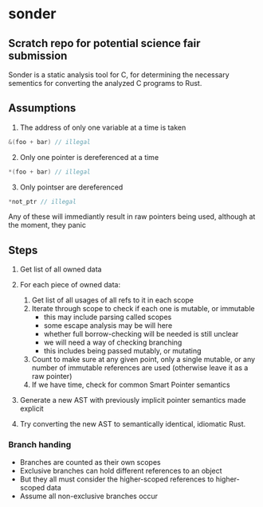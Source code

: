 # sonder

## Scratch repo for potential science fair submission

Sonder is a static analysis tool for C, for determining the necessary sementics for converting the analyzed C programs to Rust.

## Assumptions

1. The address of only one variable at a time is taken

```c
&(foo + bar) // illegal
```

2. Only one pointer is dereferenced at a time

```c
*(foo + bar) // illegal
```

3. Only pointser are dereferenced

```c
*not_ptr // illegal

```

Any of these will immediantly result in raw pointers being used, although at the moment, they panic

## Steps

1. Get list of all owned data
2. For each piece of owned data:

   1. Get list of all usages of all refs to it in each scope
   2. Iterate through scope to check if each one is mutable, or immutable
      - this may include parsing called scopes
      - some escape analysis may be will here
      - whether full borrow-checking will be needed is still unclear
      - we will need a way of checking branching
      - this includes being passed mutably, or mutating
   3. Count to make sure at any given point, only a single mutable, or any number of immutable references are used (otherwise leave it as a raw pointer)
   4. If we have time, check for common Smart Pointer semantics

3. Generate a new AST with previously implicit pointer semantics made explicit
4. Try converting the new AST to semantically identical, idiomatic Rust.

### Branch handing

- Branches are counted as their own scopes
- Exclusive branches can hold different references to an object
- But they all must consider the higher-scoped references to higher-scoped data
- Assume all non-exclusive branches occur

